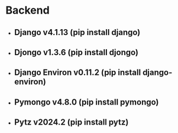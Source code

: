 <h1>Backend</h1>

- <h2>Django v4.1.13 (pip install django)</h2>
- <h2>Djongo v1.3.6 (pip install djongo)</h2>
- <h2>Django Environ v0.11.2 (pip install django-environ)</h2>
- <h2>Pymongo v4.8.0 (pip install pymongo)</h2>
- <h2>Pytz v2024.2 (pip install pytz)</h2>
